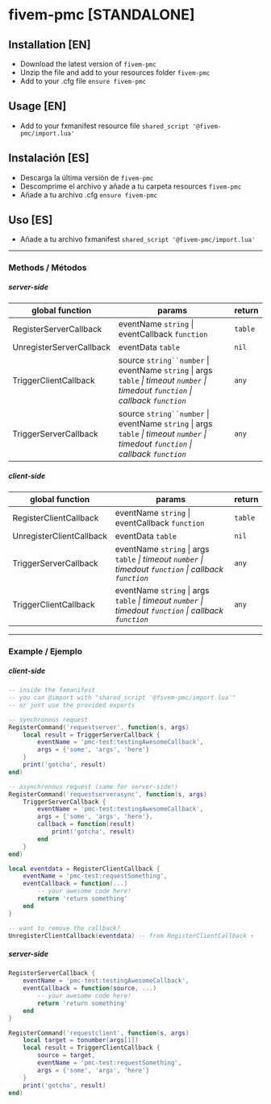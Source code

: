 # fivem-pmc [STANDALONE]
## Installation [EN]
- Download the latest version of `fivem-pmc`
- Unzip the file and add to your resources folder `fivem-pmc`
- Add to your .cfg file `ensure fivem-pmc`
## Usage [EN]
- Add to your fxmanifest resource file `shared_script '@fivem-pmc/import.lua'`
## Instalación [ES]
- Descarga la última versión de `fivem-pmc`
- Descomprime el archivo y añade a tu carpeta resources `fivem-pmc`
- Añade a tu archivo .cfg `ensure fivem-pmc`
## Uso [ES]
- Añade a tu archivo fxmanifest `shared_script '@fivem-pmc/import.lua'`
---
### Methods / Métodos
##### server-side
| global function | params | return |
|-----------------|--------|--------|
| RegisterServerCallback | eventName `string` \| eventCallback `function` | `table` |
| UnregisterServerCallback | eventData `table` | `nil` |
| TriggerClientCallback | source `string``number` \| eventName `string` \| args `table` _\| timeout `number` \| timedout `function` \| callback `function`_ | `any` |
| TriggerServerCallback | source `string``number` \| eventName `string` \| args `table` _\| timeout `number` \| timedout `function` \| callback `function`_ | `any` |
##### client-side
| global function | params | return |
|-----------------|--------|--------|
| RegisterClientCallback | eventName `string` \| eventCallback `function` | `table` |
| UnregisterClientCallback | eventData `table` | `nil` |
| TriggerServerCallback | eventName `string` \| args `table` _\| timeout `number` \| timedout `function` \| callback `function`_ | `any` |
| TriggerClientCallback | eventName `string` \| args `table` _\| timeout `number` \| timedout `function` \| callback `function`_ | `any` |
---
### Example / Ejemplo
##### client-side
```lua
-- inside the fxmanifest
-- you can @import with "shared_script '@fivem-pmc/import.lua'"
-- or just use the provided exports

-- synchronous request
RegisterCommand('requestserver', function(s, args)
    local result = TriggerServerCallback {
        eventName = 'pmc-test:testingAwesomeCallback',
        args = {'some', 'args', 'here'}
    }
    print('gotcha', result)
end)

-- asynchronous request (same for server-side!)
RegisterCommand('requestserverasync', function(s, args)
    TriggerServerCallback {
        eventName = 'pmc-test:testingAwesomeCallback',
        args = {'some', 'args', 'here'},
        callback = function(result)
            print('gotcha', result)
        end
    }
end)

local eventdata = RegisterClientCallback {
    eventName = 'pmc-test:requestSomething',
    eventCallback = function(...)
        -- your awesome code here!
        return 'return something'
    end
}

-- want to remove the callback?
UnregisterClientCallback(eventdata) -- from RegisterClientCallback ↑
```
##### server-side
```lua
RegisterServerCallback {
    eventName = 'pmc-test:testingAwesomeCallback',
    eventCallback = function(source, ...)
        -- your awesome code here!
        return 'return something'
    end
}

RegisterCommand('requestclient', function(s, args)
    local target = tonumber(args[1])
    local result = TriggerClientCallback {
        source = target,
        eventName = 'pmc-test:requestSomething',
        args = {'some', 'args', 'here'}
    }
    print('gotcha', result)
end)
```
